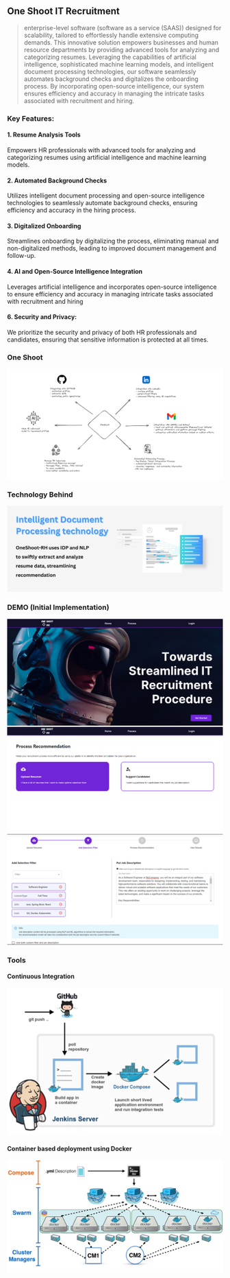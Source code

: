 ## One Shoot IT Recruitment

>enterprise-level software (software as a service (SAAS)) designed for scalability, tailored to effortlessly handle
extensive computing demands. This innovative solution empowers businesses and human resource departments by
providing advanced tools for analyzing and categorizing resumes. Leveraging the capabilities of artificial intelligence,
sophisticated machine learning models, and intelligent document processing technologies, our software seamlessly
automates background checks and digitalizes the onboarding process. By incorporating open-source intelligence, our
system ensures efficiency and accuracy in managing the intricate tasks associated with recruitment and hiring.

### Key Features:

#### 1. Resume Analysis Tools

Empowers HR professionals with advanced tools for analyzing and categorizing resumes using artificial intelligence and machine learning models.

#### 2. Automated Background Checks

 Utilizes intelligent document processing and open-source intelligence technologies to seamlessly automate background checks, ensuring efficiency and accuracy in the hiring process.

#### 3. Digitalized Onboarding

Streamlines onboarding by digitalizing the process, eliminating manual and non-digitalized methods, leading to improved document management and follow-up.

#### 4. AI and Open-Source Intelligence Integration

Leverages artificial intelligence and incorporates open-source intelligence to ensure efficiency and accuracy in managing intricate tasks associated with recruitment and hiring

#### 6. Security and Privacy:

  We prioritize the security and privacy of both HR professionals and candidates, ensuring that sensitive information is protected at all times.

### One Shoot 

![system design](./profile/oneshoot.png)


### Technology Behind

![technologies](./IDP.png)


### DEMO (Initial Implementation)

![system design](./profile/demo001.png)
![system design](./profile/demo002.png)
![system design](./profile/demo003.png)

### Tools

#### Continuous Integration
![system design](./profile/deployment_.png)


#### Container based deployment using Docker 

![system design](./profile/deployment.png)




